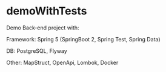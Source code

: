# demoWithTests

Demo Back-end project with:

Framework: Spring 5 (SpringBoot 2, Spring Test, Spring Data)

DB: PostgreSQL, Flyway

Other: MapStruct, OpenApi, Lombok, Docker


